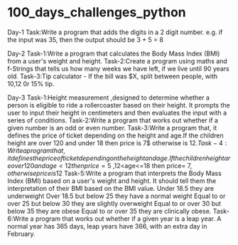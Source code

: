 # 100_days_challenges_python

Day-1 
Task:Write a program that adds the digits in a 2 digit number. e.g. if the input was 35, then the output should be 3 + 5 = 8

Day-2
Task-1:Write a program that calculates the Body Mass Index (BMI) from a user's weight and height.
Task-2:Create a program using maths and f-Strings that tells us how many weeks we have left, if we live until 90 years old.
Task-3:Tip calculator - If the bill was $X, split between  people, with 10,12 0r 15% tip. 

Day-3
Task-1:Height measurement ,designed to determine whether a person is eligible to ride a rollercoaster based on their height. It prompts the user to input their height in centimeters and then evaluates the input with a series of conditions.
Task-2:Write a program that works out whether if a given number is an odd or even number.
Task-3:Write a program that, it defines the price of ticket depending on the height and age.If the children height are over 120 and under 18 then price is 7$ otherwise is 12$.
Task-4:Write a program that, it defines the price of ticket depending on the height and age.If the children height are over 120 and  age< 12 then price= 5$ ,12<age<=18 then price= 7$, otherwise price is 12$
Task-5:Write a program that interprets the Body Mass Index (BMI) based on a user's weight and height. It should tell them the interpretation of their BMI based on the BMI value. Under 18.5 they are underweight Over 18.5 but below 25 they have a normal weight Equal to or over 25 but below 30 they are slightly overweight Equal to or over 30 but below 35 they are obese Equal to or over 35 they are clinically obese.
Task-6:Write a program that works out whether if a given year is a leap year. A normal year has 365 days, leap years have 366, with an extra day in February. 
